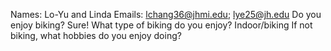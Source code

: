 Names: Lo-Yu and Linda
Emails: lchang36@jhmi.edu; lye25@jh.edu
Do you enjoy biking? Sure!
What type of biking do you enjoy? Indoor/biking
If not biking, what hobbies do you enjoy doing? 
